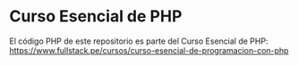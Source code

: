 # Curso Esencial de PHP

El código PHP de este repositorio es parte del Curso Esencial de PHP: https://www.fullstack.pe/cursos/curso-esencial-de-programacion-con-php
